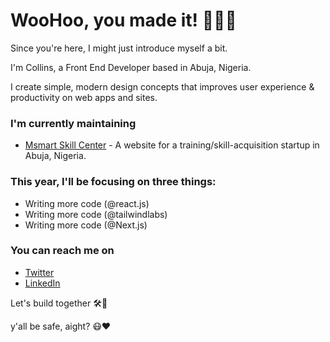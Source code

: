 # WooHoo, you made it! 🎉👏🤝

Since you're here, I might just introduce myself a bit.

I'm Collins, a Front End Developer based in Abuja, Nigeria.

I create simple, modern design concepts that improves user experience & productivity on web apps and sites.

### I'm currently maintaining

* [Msmart Skill Center](https://www.msmartskillecenter.com) - A website for a training/skill-acquisition startup in Abuja, Nigeria.

### This year, I'll be focusing on three things:

* Writing more code (@react.js)
* Writing more code (@tailwindlabs)
* Writing more code (@Next.js)

### You can reach me on

* [Twitter](https://www.twitter.com/xollinsduzzy)
* [LinkedIn](https://www.linkedin.com/in/collins-duzzy)

Let's build together 🛠🚀 

y'all be safe, aight? 😷❤